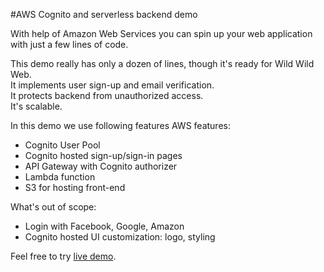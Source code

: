 #AWS Cognito and serverless backend demo

With help of Amazon Web Services you can spin up your web application with just a few lines of code.

This demo really has only a dozen of lines, though it's ready for Wild Wild Web.
<br/>It implements user sign-up and email verification.
<br/>It protects backend from unauthorized access.
<br/>It's scalable.

In this demo we use following features AWS features:
- Cognito User Pool
- Cognito hosted sign-up/sign-in pages
- API Gateway with Cognito authorizer
- Lambda function
- S3 for hosting front-end

What's out of scope:
- Login with Facebook, Google, Amazon</li>
- Cognito hosted UI customization: logo, styling</li>

Feel free to try [live demo](https://aniskov.com/aws-12lines-webapp/).
